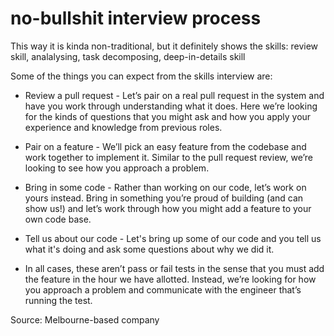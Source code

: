 # no-bullshit interview process

This way it is kinda non-traditional, but it definitely shows the skills: review skill, analalysing, task decomposing, deep-in-details skill

Some of the things you can expect from the skills interview are:

- Review a pull request - Let’s pair on a real pull request in the system and have you work through understanding what it does. Here we’re looking for the kinds of questions that you might ask and how you apply your experience and knowledge from previous roles.

- Pair on a feature - We’ll pick an easy feature from the codebase and work together to implement it. Similar to the pull request review, we’re looking to see how you approach a problem.

- Bring in some code - Rather than working on our code, let’s work on yours instead. Bring in something you’re proud of building (and can show us!) and let’s work through how you might add a feature to your own code base.

- Tell us about our code - Let's bring up some of our code and you tell us what it's doing and ask some questions about why we did it.

- In all cases, these aren’t pass or fail tests in the sense that you must add the feature in the hour we have allotted. Instead, we’re looking for how you approach a problem and communicate with the engineer that’s running the test.

Source: Melbourne-based company
